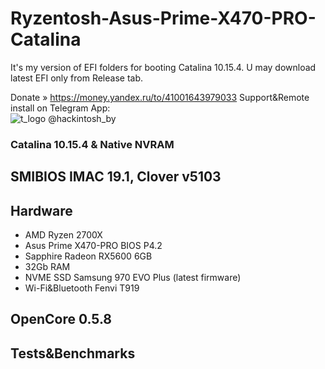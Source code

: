 # Ryzentosh-Asus-Prime-X470-PRO-Catalina



It's my version of EFI folders for booting Catalina 10.15.4. U may download latest EFI only from Release tab.<br>


Donate » https://money.yandex.ru/to/41001643979033
Support&Remote install on Telegram App:<br> 
![t_logo](https://user-images.githubusercontent.com/6239630/73442546-179b4b80-4366-11ea-9a1e-1e96102aa86c.png) @hackintosh_by 

<h3>Catalina 10.15.4 &  Native NVRAM</h3>
<h2>SMIBIOS IMAC 19.1, Clover v5103</h2>
<h2>Hardware</h2>
<ul>
<li>AMD Ryzen 2700X</li>
<li>Asus Prime X470-PRO BIOS P4.2</li>
<li>Sapphire Radeon RX5600 6GB</li>
<li>32Gb RAM</li>
<li>NVME SSD Samsung 970 EVO Plus (latest firmware)</li>
<li>Wi-Fi&Bluetooth Fenvi T919</li>
</ul>

<h2>OpenCore 0.5.8</h2>

<h2>Tests&Benchmarks</h2>
